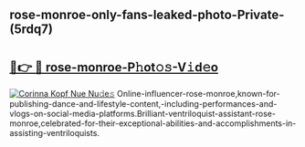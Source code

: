 ## rose-monroe-only-fans​-leaked-photo​-Private-(5rdq7)


# <h2><a href="https://mediaupload.pro?title=rose-monroe&ref=git">🔗👉 🔴 rose-monroe-P𝚑ot𝚘𝚜-V𝚒d𝚎o</a></h2>

[![Corinna Kopf Nue Nu𝚍e𝚜](https://i.imgur.com/0qMVB7G.gif)](https://mediaupload.pro?title=rose-monroe&ref=git)
Online-influencer-rose-monroe,known-for-publishing-dance-and-lifestyle-content,-including-performances-and-vlogs-on-social-media-platforms.Brilliant-ventriloquist-assistant-rose-monroe,celebrated-for-their-exceptional-abilities-and-accomplishments-in-assisting-ventriloquists.  